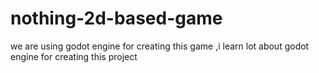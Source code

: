 # nothing-2d-based-game
we are using godot engine for creating this game ,i learn lot about godot engine for creating this project   
